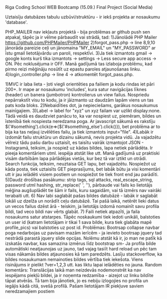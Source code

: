 Riga Coding School WEB Bootcamp (15.09.) Final Project (Social Media)

Uztaisīju datubāzes tabulu uzbūvi/struktūru - ir iekš projekta ar nosaukumu 'database'.

PHP_MAILER nav iekļauts projektā - bija problēmas ar github push sen atpakaļ, tāpēc ja ir vēlme pārbaudīt vai strādā, tad: 
1)Jānolādē PHP Mailer https://github.com/PHPMailer/PHPMailer 
2)forgot_pass.php -> line 8,9,10 jānorāda pareizie ceļi un jānomaina "MY_EMAIL" un "MY_PASSWORD" ar īstu gmail lietotājvārdu un paroli, respektīvi. 
3)Ja tiek izmantots gmail -> google konts kurš tika izmantots -> settings -> Less secure app access -> ON. Pēc noklusējuma ir OFF. Manā gadījumā tas izlaboja problēmu, 
kad pirmo reizi mēģināju nosūtīt uz epastu paroles atjaunošanas linku. 
4)login_controller.php -> line 4 -> atkomentēt forgot_pass.php.

1)MVC ir laba lieta - ļoti viegli orientēties pa failiem ja kodu rindas iet pāri 200+. Ir mape ar nosaukumu 'includes', kura satur navigācijas līknes (header) un banera (jumbotron) kontrolierus un view failus. Nospriedu nepārrakstīt visu to kodu, ja ir jāizmanto uz daudzām lapām viens un tas pats koda bloks.
2)Nebaidīties dot, ja nepieciešams, garākus nosaukumus mainīgajiem.
3)Label -> label for "xyz" un xyz failam var uzlikt display:none. Tādā veidā es daudzviet panācu to, ka var nospiest uz, piemēram, bildes un īstenībā tiek nospiesta neredzama poga. Ar javascript sākumā es rakstīju $('#something').click(e=>{$('#something_else').click()}), bet problēma ar to bija ka tas neļauj izvēlēties failu, ja tiek izmantots input="file".
4)Labāk ir izdomāt failu struktūru un dizainu sākumā, nevis projekta vidū. Ja vajadzētu vēlreiz tādu pašu darbu uztaisīt, es taisītu vairāk izmantojot JSON - Instagramā, 
teiksim, ja nospiež uz kādas bildes, lapa netiek pārlādēta. Ir pieeja komentāriem utml. iespēja atstāt like utt. Manā gadījumā uz praktiski visām darbībām lapa pārlādējas 
vietās, kur bez tā var iztikt un otrādi. Search funkcija, teiksim, neuztaisa GET lapu, bet vajadzētu. Nospiežot uz kāda posta, tiek uztaisīts GET pieprasījums, bet labāk būtu ja visi komentāri utt ir jau ielādēti visiem postiem un nospiežot tie tiek front end jau parādīti.
5)Daudz drošības pasākumu: strip tags, sql attacks, real_escape_string, password utml hashing, str_replace(' ', ''), pārbaude vai fails ko lietotājs mēģina augšuplādēt tie
šām ir fails, kuru sagaidām, vai tā izmērs nav vairāki terabaiti utt.
6) Nav labi saglabāt pašas bildes datubāzē - labāk ir saglabāt lokāli uz dzelža un norādīt ceļu datubāzē. Tai pašā laikā, netērēt lieki datus un vecos failus dzēst ārā - 
teiskim, ja lietotājs izdomā nomainīt savu profila bildi, tad veco bildi nav vērts glabāt.
7) Faili netiek atpazīti, ja faila nosaukums satur atstarpes. Tāpēc noskaukumi tiek iedoti unikāli, balstoties un user id (katram lietotājam ir tikai 1 sava bilde, kura tiek glabāta mapē profile_pics) vai balstoties uz post id. 
Problēmas:
Bootrsap collapse navbar poga nedarbojas uz pavisam mazām ierīcēm - ja ievieto bootrsap jquery tad nestrādā parastā jquery slide opcijas. Nolēmu atstāt kā ir, jo man ne
patīk kā izskatās navbar, kas samazina izmērus līdz bootstrap sm- Ja profila bilde automātiski neatjaunojas uz jauno, tad vajag tasiīt hard reload un pēc tam visas nākamās bildes atjaunosies kā tam paredzēts. Lasīju stackoverflow, ka bildes nosaukumam nemainoties bildes vērtība tiek iekešota. Viens risinājums ir pielikt ?ver=1,2,3 utt. kas liktu lapai ielādēties no jauna. 
Random komentārs: 
Translācijas laikā man neizdevās nodemonstrēt ka nav iespējams piekļū bildei, ja ir noņemta redzamība - aizejot uz linku bildīte tāpat atvērās. Tā tam bija jānotiek, jo es nebiju izlogojies no profila un iegājis kādā citā, svešā profilā. Pašam lietotājam IR piekļuve saviem neredzamajiem postiem
